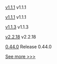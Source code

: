 
[v1.1.1](https://github.com/hyperledger/firefly-transaction-manager/releases/tag/v1.1.1) v1.1.1

[v1.1.1](https://github.com/hyperledger/firefly-signer/releases/tag/v1.1.1) v1.1.1

[v1.1.3](https://github.com/hyperledger/firefly-common/releases/tag/v1.1.3) v1.1.3

[v2.2.18](https://github.com/hyperledger/fabric-sdk-java/releases/tag/v2.2.18) v2.2.18

[0.44.0](https://github.com/hyperledger/aries-vcx/releases/tag/0.44.0) Release 0.44.0


[See more >>>](https://start-here.hyperledger.org/releases)
